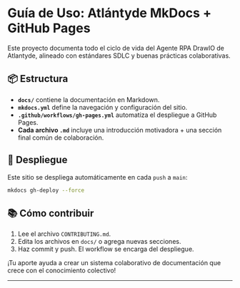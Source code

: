 # Guía de Uso: Atlántyde MkDocs + GitHub Pages

Este proyecto documenta todo el ciclo de vida del Agente RPA DrawIO de Atlantyde, alineado con estándares SDLC y buenas prácticas colaborativas.

## 📦 Estructura

- **`docs/`** contiene la documentación en Markdown.
- **`mkdocs.yml`** define la navegación y configuración del sitio.
- **`.github/workflows/gh-pages.yml`** automatiza el despliegue a GitHub Pages.
- **Cada archivo `.md`** incluye una introducción motivadora + una sección final común de colaboración.

## 🚀 Despliegue

Este sitio se despliega automáticamente en cada `push` a `main`:

```bash
mkdocs gh-deploy --force
```

## 📚 Cómo contribuir

1. Lee el archivo `CONTRIBUTING.md`.
2. Edita los archivos en `docs/` o agrega nuevas secciones.
3. Haz commit y push. El workflow se encarga del despliegue.

¡Tu aporte ayuda a crear un sistema colaborativo de documentación que crece con el conocimiento colectivo!

---
